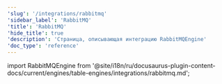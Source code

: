 ```yaml
---
'slug': '/integrations/rabbitmq'
'sidebar_label': 'RabbitMQ'
'title': 'RabbitMQ'
'hide_title': true
'description': 'Страница, описывающая интеграцию RabbitMQEngine'
'doc_type': 'reference'
---
```


import RabbitMQEngine from '@site/i18n/ru/docusaurus-plugin-content-docs/current/engines/table-engines/integrations/rabbitmq.md';

<RabbitMQEngine/>
